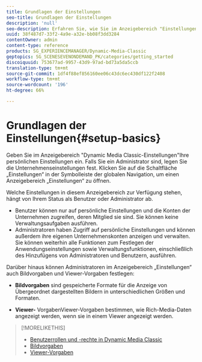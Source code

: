 ```yaml
---
title: Grundlagen der Einstellungen
seo-title: Grundlagen der Einstellungen
description: 'null'
seo-description: Erfahren Sie, wie Sie im Anzeigebereich "Einstellungen"Ihre persönlichen Einstellungen eingeben können. Falls Sie ein Administrator sind, legen Sie die Unternehmenseinstellungen fest.
uuid: 38f487d7-33f2-4a9e-a32e-bb08f3dd3284
contentOwner: admin
content-type: reference
products: SG_EXPERIENCEMANAGER/Dynamic-Media-Classic
geptopics: SG_SCENESEVENONDEMAND_PK/categories/getting_started
discoiquuid: 753677ad-9957-43d9-97ad-bd73a5da5ccb
translation-type: tm+mt
source-git-commit: 1df4f88ef856160ee06c43dc6ec430df122f2408
workflow-type: tm+mt
source-wordcount: '196'
ht-degree: 66%

---
```



# Grundlagen der Einstellungen{#setup-basics}

Geben Sie im Anzeigebereich &quot;Dynamic Media Classic-Einstellungen&quot;Ihre persönlichen Einstellungen ein. Falls Sie ein Administrator sind, legen Sie die Unternehmenseinstellungen fest. Klicken Sie auf die Schaltfläche „Einstellungen“ in der Symbolleiste der globalen Navigation, um einen Anzeigebereich „Einstellungen“ zu öffnen.

Welche Einstellungen in diesem Anzeigebereich zur Verfügung stehen, hängt von Ihrem Status als Benutzer oder Administrator ab.

* Benutzer können nur auf persönliche Einstellungen und die Konten der Unternehmen zugreifen, deren Mitglied sie sind. Sie können keine Verwaltungsaufgaben ausführen.
* Administratoren haben Zugriff auf persönliche Einstellungen und können außerdem ihre eigenen Unternehmenskonten anzeigen und verwalten. Sie können weiterhin alle Funktionen zum Festlegen der Anwendungseinstellungen sowie Verwaltungsfunktionen, einschließlich des Hinzufügens von Administratoren und Benutzern, ausführen.

Darüber hinaus können Administratoren im Anzeigebereich „Einstellungen“ auch Bildvorgaben und Viewer-Vorgaben festlegen:

* **Bildvorgaben**
sind gespeicherte Formate für die Anzeige von Übergeordnet dargestellten Bildern in unterschiedlichen Größen und Formaten.

* **Viewer-**
VorgabenViewer-Vorgaben bestimmen, wie Rich-Media-Daten angezeigt werden, wenn sie in einem Viewer angezeigt werden.

>[!MORELIKETHIS]
>
>* [Benutzerrollen und -rechte in Dynamic Media Classic](administration-setup.md#user_administration)
>* [Bildvorgaben](application-setup.md#image_presets)
>* [Viewer-Vorgaben](application-setup.md#viewer_presets)


